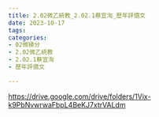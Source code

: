 ```yaml
---
title: 2.02微乙統教_2.02.1蔡宜洵_歷年評價文
date: 2023-10-17
tags: 
categories:
- 02微積分
- 2.02微乙統教
- 2.02.1蔡宜洵
- 歷年評價文

---
```

https://drive.google.com/drive/folders/1Vix-k9PbNvwrwaFbpL4BeKJ7xtrVALdm
